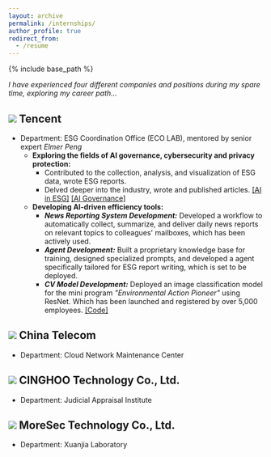 ```yaml
---
layout: archive
permalink: /internships/
author_profile: true
redirect_from:
  - /resume
---
```


{% include base_path %}

*I have experienced four different companies and positions during my spare time, exploring my career path...*

![](https://img.shields.io/badge/Sep.%202024--Dec.%202024-000000) Tencent
---
* Department: ESG Coordination Office (ECO LAB), mentored by senior expert *Elmer Peng*
  * **Exploring the fields of AI governance, cybersecurity and privacy protection:**
    * Contributed to the collection, analysis, and visualization of ESG data, wrote ESG reports.
    * Delved deeper into the industry, wrote and published articles. [[AI in ESG]](https://alienhhy.github.io/_pages/%E4%BA%BA%E5%B7%A5%E6%99%BA%E8%83%BD%E5%8F%91%E5%B1%95%E7%9A%84ESG%E9%A3%8E%E9%99%A9%E4%B8%8E%E6%9C%BA%E9%81%87%E3%80%90%E7%BB%88%E3%80%91.pdf) [[AI Governance]](https://alienhhy.github.io/_pages/%E4%BA%BA%E5%B7%A5%E6%99%BA%E8%83%BD%E6%B2%BB%E7%90%86%E5%85%A8%E7%90%83%E6%B2%BB%E7%90%86%E6%80%81%E5%8A%BF%E8%A7%82%E5%AF%9F.pdf)
  * **Developing AI-driven efficiency tools:**
    * ***News Reporting System Development:*** Developed a workflow to automatically collect, summarize, and deliver daily news reports on relevant topics to colleagues' mailboxes, which has been actively used.
    * ***Agent Development:*** Built a proprietary knowledge base for training, designed specialized prompts, and developed a agent specifically tailored for ESG report writing, which is set to be deployed.
    * ***CV Model Development:*** Deployed an image classification model for the mini program *"Environmental Action Pioneer"* using ResNet. Which has been launched and registered by over 5,000 employees. [[Code]](https://github.com/ALIENHHY/ResNet-Application-in-Image-Classification)


![](https://img.shields.io/badge/Jan.%202024--Feb.%202024-000000) China Telecom
---
* Department: Cloud Network Maintenance Center


![](https://img.shields.io/badge/Jul.%202023--Aug.%202023-000000) CINGHOO Technology Co., Ltd.
---
* Department: Judicial Appraisal Institute


![](https://img.shields.io/badge/Jul.%202022--Aug.%202022-000000) MoreSec Technology Co., Ltd.
---
* Department: Xuanjia Laboratory
